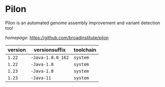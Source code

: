 # Pilon

Pilon is an automated genome assembly improvement and variant detection tool

*homepage*: <https://github.com/broadinstitute/pilon>

version | versionsuffix | toolchain
--------|---------------|----------
``1.22`` | ``-Java-1.8.0_162`` | ``system``
``1.22`` | ``-Java-1.8`` | ``system``
``1.23`` | ``-Java-1.8`` | ``system``
``1.23`` | ``-Java-11`` | ``system``
